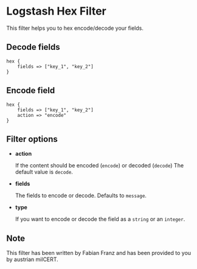 # Logstash Hex Filter

This filter helps you to hex encode/decode your fields.

## Decode fields

```
hex {
    fields => ["key_1", "key_2"]
}
```

## Encode field

```
hex {
    fields => ["key_1", "key_2"]
    action => "encode"
}
```

## Filter options

* **action**

  If the content should be encoded (`encode`) or decoded (`decode`) The default value is `decode`.

* **fields**

  The fields to encode or decode. Defaults to `message`.
  
* **type**

  If you want to encode or decode the field as a `string` or an `integer`.

## Note

This filter has been written by Fabian Franz and has been provided to you by austrian milCERT.

